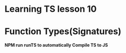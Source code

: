 # Learning TS lesson 10

# Function Types(Signatures)

**NPM run runTS to automatically Compile TS to JS**
